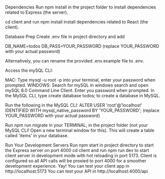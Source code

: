 Dependencies
Run npm install in the project folder to install dependencies related to Express (the server).

cd client and run npm install install dependencies related to React (the client).

Database Prep
Create .env file in project directory and add

DB_NAME=todos
DB_PASS=YOUR_PASSWORD
(replace YOUR_PASSWORD with your actual password)

Alternatively, you can rename the provided .env.example file to .env.

Access the mySQL CLI:

MAC: Type mysql -u root -p into your terminal, enter your password when prompted.
WINDOWS: Search for mySQL in windows search and open mySQL 8.0 Command Line Client. Enter you password when prompted.
In the MySQL CLI, type create database todos; to create a database in MySQL.

Run the following in the MySQL CLI: ALTER USER 'root'@'localhost' IDENTIFIED WITH mysql_native_password BY 'YOUR_PASSWORD'; (replace YOUR_PASSWORD with your actual password)

Run npm run migrate in your TERMINAL, in the project folder (not your MySQL CLI! Open a new terminal window for this). This will create a table called 'items' in your database.

Run Your Development Servers
Run npm start in project directory to start the Express server on port 4000
cd client and run npm run dev to start client server in development mode with hot reloading in port 5173.
Client is configured so all API calls will be proxied to port 4000 for a smoother development experience. Yay!
You can test your client app in http://localhost:5173
You can test your API in http://localhost:4000/api
